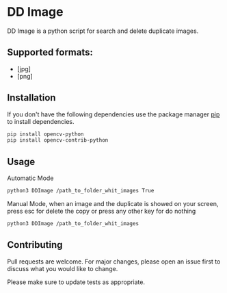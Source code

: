 # DD Image

DD Image is a python script for search and delete duplicate images.

## Supported formats:

* [jpg]
* [png]
## Installation

If you don't have the following dependencies use the package manager [pip](https://pip.pypa.io/en/stable/) to install dependencies.

```bash
pip install opencv-python
pip install opencv-contrib-python
```
## Usage

Automatic Mode
```bash
python3 DDImage /path_to_folder_whit_images True
```
Manual Mode, when an image and the duplicate is showed on your screen, press esc for delete the copy or press any other key for do nothing
```bash
python3 DDImage /path_to_folder_whit_images
```

## Contributing
Pull requests are welcome. For major changes, please open an issue first to discuss what you would like to change.

Please make sure to update tests as appropriate.
